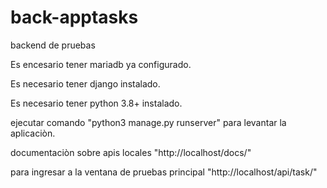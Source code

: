 # back-apptasks
backend de pruebas 

Es encesario tener mariadb ya configurado.

Es necesario tener django instalado.

Es necesario tener python 3.8+ instalado.

ejecutar comando "python3 manage.py runserver" para levantar la aplicaciòn.

documentaciòn sobre apis locales "http://localhost/docs/"

para ingresar a la ventana de pruebas principal "http://localhost/api/task/"
